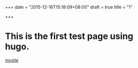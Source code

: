 +++
date = "2015-12-16T15:18:09+08:00"
draft = true
title = "1"

+++

# This is the first test page using hugo.

[mysite][]





[mysite]: http://anfernee11.github.io/
